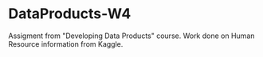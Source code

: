 # DataProducts-W4
Assigment from "Developing Data Products" course. Work done on Human Resource information from Kaggle.
